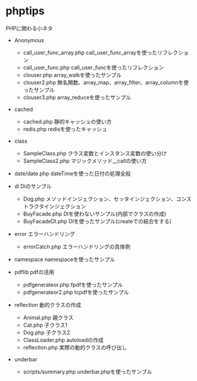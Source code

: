 # phptips

PHPに関わる小ネタ

- Anonymous
    - call_user_func_array.php call_user_func_arrayを使ったリフレクション
    - call_user_func.php call_user_funcを使ったリフレクション
    - clouser.php  array_walkを使ったサンプル
    - clouser2.php 無名関数、array_map、array_filter、array_columnを使ったサンプル
    - clouser3.php array_reduceを使ったサンプル

- cached
    - cached.php 静的キャッシュの使い方
    - redis.php redisを使ったキャッシュ

- class
    - SampleClass.php クラス変数とインスタンス変数の使い分け
    - SampleClass2.php マジックメソッド__callの使い方

- date/date.php dateTimeを使った日付の処理全般

- di Diのサンプル
    - Dog.php メソッドインジェクション、セッタインジェクション、コンストラクタインジェクション
    - BuyFacade.php   DIを使わないサンプル(内部でクラスの作成)
    - BuyFacadeDI.php DIを使ったサンプル(createでの結合をする)

- error エラーハンドリング
    - errorCatch.php エラーハンドリングの具体例

- namespace namespaceを使ったサンプル

- pdflib pdfの活用   
    - pdfgenerateor.php fpdfを使ったサンプル
    - pdfgenerateor2.php tcpdfを使ったサンプル

- reflection 動的クラスの作成
    - Animal.php 親クラス
    - Cat.php 子クラス1
    - Dog.php 子クラス2
    - ClassLoader.php autoloadの作成
    - reflection.php 実際の動的クラスの呼び出し

- underbar
    - scripts/summary.php underbar.phpを使ったサンプル
